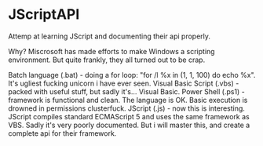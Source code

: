 # JScriptAPI
Attemp at learning JScript and documenting their api properly.

Why?
Miscrosoft has made efforts to make Windows a scripting environment. But quite frankly, they all turned out to be crap.

Batch language (.bat) - doing a for loop: "for /l %x in (1, 1, 100) do echo %x". It's ugliest fucking unicorn i have ever seen.
Visual Basic Script (.vbs) - packed with useful stuff, but sadly it's... Visual Basic.
Power Shell (.ps1) - framework is functional and clean. The language is OK. Basic execution is drowned in permissions clusterfuck.
JScript (.js) - 
now this is interesting. JScript compiles standard ECMAScript 5 and uses the same framework as VBS. Sadly it's very poorly documented. But i will master this, and create a complete api for their framework.
